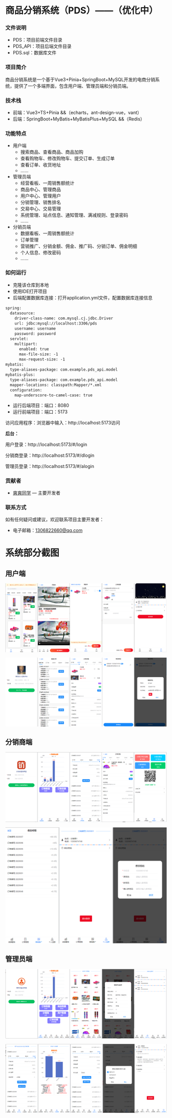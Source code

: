 # 商品分销系统（PDS）——（优化中）

### 文件说明

- PDS：项目前端文件目录
- PDS_API：项目后端文件目录
- PDS.sql：数据库文件

### 项目简介

商品分销系统是一个基于Vue3+Pinia+SpringBoot+MySQL开发的电商分销系统，提供了一个多端界面，包含用户端、管理员端和分销员端。

### 技术栈

- 前端：Vue3+TS+Pinia &&（echarts，ant-design-vue，vant）
- 后端：SpringBoot+MyBatis+MyBatisPlus+MySQL &&（Redis）

### 功能特点

- 用户端
  - 搜索商品、查看商品、商品加购
  - 查看购物车、修改购物车、提交订单、生成订单
  - 查看订单、收货地址
  - ……
- 管理员端
  - 经营看板、一周销售额统计
  - 商品中心、管理商品
  - 用户中心、管理用户
  - 分销管理、销售排名
  - 交易中心、交易管理
  - 系统管理、站点信息、通知管理、满减规则、登录密码
  - ……
- 分销员端
  - 数据看板、一周销售额统计
  - 订单管理
  - 营销推广、分销金额、佣金、推广码、分销订单、佣金明细
  - 个人信息、修改密码
  - ……

### 如何运行

- 克隆该仓库到本地
- 使用IDE打开项目
- 后端配置数据库连接：打开application.yml文件，配置数据库连接信息

```properties
spring:
  datasource:
    driver-class-name: com.mysql.cj.jdbc.Driver
    url: jdbc:mysql://localhost:3306/pds
    username: username
    password: password
  servlet:
    multipart:
      enabled: true
      max-file-size: -1
      max-request-size: -1
mybatis:
  type-aliases-package: com.example.pds_api.model
mybatis-plus:
  type-aliases-package: com.example.pds_api.model
  mapper-locations: classpath:Mapper/*.xml
  configuration:
    map-underscore-to-camel-case: true
```

- 运行后端项目：端口：8080
- 运行前端项目：端口：5173

访问应用程序：浏览器中输入：http://localhost:5173访问

**后台：**

用户登录：http://localhost:5173/#/login

分销商登录：http://localhost:5173/#/dlogin

管理员登录：http://localhost:5173/#/alogin

### 贡献者

- <a href="https://github.com/Web-Wss" target="_blank">爽爽同学</a> — 主要开发者

### 联系方式

如有任何疑问或建议，欢迎联系项目主要开发者：

- 电子邮箱：1306822660@qq.com

# 系统部分截图

## 用户端

![image-20240715150600548](/img/image-20240715150600548.png)

![image-20240715151709153](/img/image-20240715151709153.png)

## 分销商端

![image-20240715150955908](/img/image-20240715150955908.png)

![image-20240715151102722](/img/image-20240715151102722.png)

## 管理员端

![image-20240715151323266](/img/image-20240715151323266.png)

![image-20240715151440334](/img/image-20240715151440334.png)